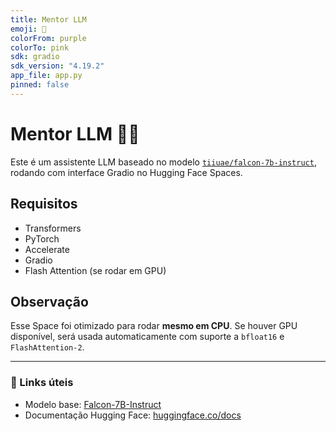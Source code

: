 ```yaml
---
title: Mentor LLM
emoji: 🧠
colorFrom: purple
colorTo: pink
sdk: gradio
sdk_version: "4.19.2"
app_file: app.py
pinned: false
---
```


# Mentor LLM 🤖🧠

Este é um assistente LLM baseado no modelo [`tiiuae/falcon-7b-instruct`](https://huggingface.co/tiiuae/falcon-7b-instruct), rodando com interface Gradio no Hugging Face Spaces.

## Requisitos

- Transformers
- PyTorch
- Accelerate
- Gradio
- Flash Attention (se rodar em GPU)

## Observação

Esse Space foi otimizado para rodar **mesmo em CPU**. Se houver GPU disponível, será usada automaticamente com suporte a `bfloat16` e `FlashAttention-2`.

---

### 🔗 Links úteis

- Modelo base: [Falcon-7B-Instruct](https://huggingface.co/tiiuae/falcon-7b-instruct)
- Documentação Hugging Face: [huggingface.co/docs](https://huggingface.co/docs)
